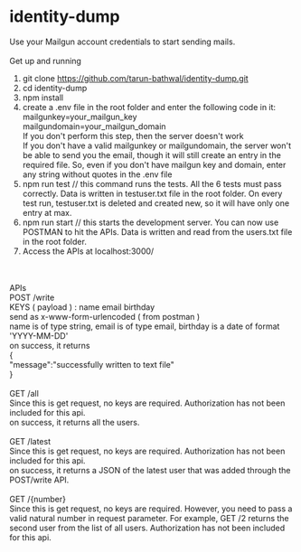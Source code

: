 # identity-dump
Use your Mailgun account credentials to start sending mails.<br />
<br />
Get up and running<br />
1. git clone https://github.com/tarun-bathwal/identity-dump.git <br />
2. cd identity-dump<br />
3. npm install<br />
4. create a .env file in the root folder and enter the following code in it:<br />
mailgunkey=your_mailgun_key<br />
mailgundomain=your_mailgun_domain<br />
If you don't perform this step, then the server doesn't work<br />
If you don't have a valid mailgunkey or mailgundomain, the server won't be able to send you the email, though it will still create an entry in the required file. So, even if you don't have mailgun key and domain, enter any string without quotes in the .env file<br />
4. npm run test // this command runs the tests. All the 6 tests must pass correctly. Data is written in testuser.txt file in the root folder. On every test run, testuser.txt is deleted and created new, so it will have only one entry at max.<br />
5. npm run start // this starts the development server. You can now use POSTMAN to hit the APIs. Data is written and read from the users.txt file in the root folder.<br />
6. Access the APIs at localhost:3000/ <br />
<br />
<br />
APIs
<br />
POST /write<br />
KEYS ( payload ) : name email birthday<br />
send as x-www-form-urlencoded ( from postman ) <br />
name is of type string, email is of type email, birthday is a date of format 'YYYY-MM-DD'<br />
on success, it returns<br />
{<br />
  "message":"successfully written to text file"<br />
}<br />
<br />
GET /all<br />
Since this is get request, no keys are required. Authorization has not been included for this api.<br />
on success, it returns all the users.<br />
<br />
GET /latest<br />
Since this is get request, no keys are required. Authorization has not been included for this api.<br />
on success, it returns a JSON of the latest user that was added through the POST/write API.<br />
<br />
GET /{number}<br />
Since this is get request, no keys are required. However, you need to pass a valid natural number in request parameter. For example, GET /2 returns the second user from the list of all users. Authorization has not been included for this api.<br />
<br />

